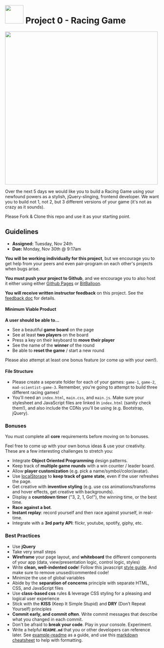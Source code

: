 # <img src="https://cloud.githubusercontent.com/assets/7833470/10423298/ea833a68-7079-11e5-84f8-0a925ab96893.png" width="60"> Project 0 - Racing Game

<img src="https://media.giphy.com/media/mHChlbqGMndYY/giphy.gif" width=500>

Over the next 5 days we would like you to build a Racing Game using your newfound powers as a stylish, jQuery-slinging, frontend developer. We want you to build not 1, not 2, but 3 different versions of your game (it's not as crazy as it sounds).

Please Fork & Clone this repo and use it as your starting point.

## Guidelines

* **Assigned:** Tuesday, Nov 24th
* **Due:** Monday, Nov 30th @ 9:17am

**You will be working individually for this project**, but we encourage you to get help from your peers and even pair-program on each other's projects when bugs arise.

**You must push your project to Github**, and we encourage you to also host it either using either <a href="https://pages.github.com" target="_blank">Github Pages</a> or <a href="https://www.bitballoon.com" target="_blank">BitBalloon</a>.

**You will receive written instructor feedback** on this project. See the [feedback doc](feedback.md) for details.

#### Minimum Viable Product
**A user should be able to...**

* See a beautiful **game board** on the page
* See at least **two players** on the board
* Press a key on their keyboard to **move their player**
* See the name of the **winner** of the round
* Be able to **reset the game** / start a new round

Please also attempt at least one bonus feature (or come up with your own!).

#### File Structure
* Please create a seperate folder for each of your games: `game-1`, `game-2`, `mad-scientist-game-3`. Remember, you're going to attempt to build three different racing games!
* You'll need an `index.html`, `main.css`, and `main.js`. Make sure your stylesheet and JavaScript files are linked in `index.html` (sanity check them!), and also include the CDNs you'll be using (e.g. Bootstrap, jQuery).

### Bonuses
You must complete all **core** requirements before moving on to bonuses.

Feel free to come up with your own bonus ideas & use your creativity. These are a few interesting challenges to stretch you:

* Integrate **Object Oriented Programming** design patterns.
* Keep track of **multiple game rounds** with a win counter / leader board.
* Allow **player customization** (e.g. pick a name/symbol/color/avatar).
* Use <a href="https://developer.mozilla.org/en-US/docs/Web/API/Window/localStorage" target="_blank">localStorage</a> to **keep track of game state**, even if the user refreshes the page.
* Get creative with **inventive styling** (e.g. use css animations/transforms and hover effects, get creative with backgrounds).
* Display a **countdown timer** ("3, 2, 1, Go!"), the winning time, or the best time.
* **Race against a bot**.
* **Instant replay**: record yourself and then race against yourself, in real-time.
* Integrate with a **3rd party API**: flickr, youtube, spotify, giphy, etc.

### Best Practices
* Use **jQuery**
* Take very small steps
* **Wireframe** your page layout, and **whiteboard** the different components of your app (data, view/presentation logic, control logic, styles)
* Write **clean, well-indented code**! Follow this javascript [style guide](https://github.com/airbnb/javascript/tree/master/es5). And make sure to remove unused/commented code!
* Minimize the use of global variables
* Abide by the **separation of concerns** principle with separate HTML, CSS, and JavaScript files
* Use **class-based css** rules & leverage CSS styling for a pleasing and logical user experience
* Stick with the **KISS** (Keep It Simple Stupid) and **DRY** (Don’t Repeat Yourself) principles
* **Commit early, and commit often**. Write commit messages that describe what you changed in each commit.
* Don't be afraid to **break your code**. Play in your console. Experiment.
* Write a helpful **`README.md`** that you or other developers can reference later. See [example-readme](example-readme.md) as a guide, and use this <a href="https://github.com/adam-p/markdown-here/wiki/Markdown-Here-Cheatsheet" target="_blank">markdown cheatsheet</a> to help with formatting.
